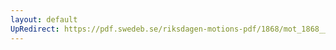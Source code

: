 ```yaml
---
layout: default
UpRedirect: https://pdf.swedeb.se/riksdagen-motions-pdf/1868/mot_1868__ak__00035/mot_1868__ak__00035_001.pdf
---
```

